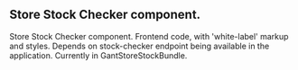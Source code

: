 ## Store Stock Checker component. 

Store Stock Checker component. Frontend code, with 'white-label' markup and styles. Depends on stock-checker endpoint 
being available in the application. Currently in GantStoreStockBundle.
